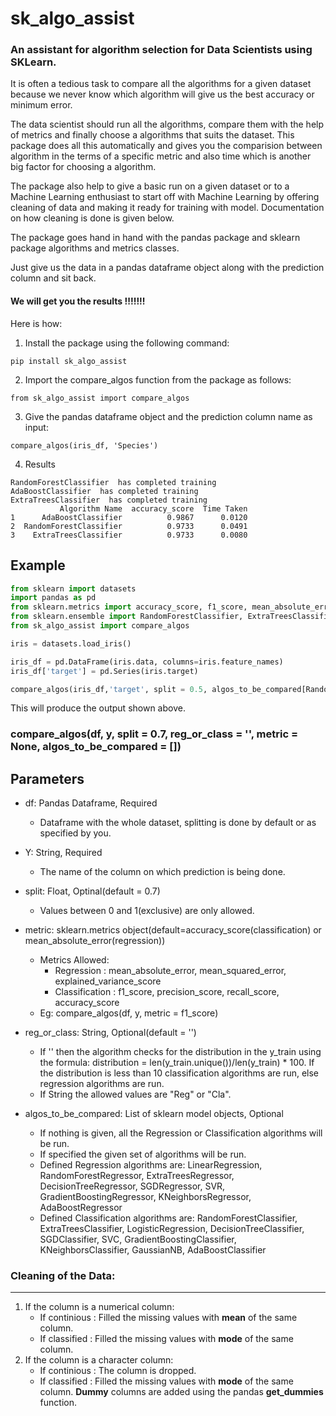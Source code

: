 # sk_algo_assist
### An assistant for algorithm selection for Data Scientists using SKLearn.

It is often a tedious task to compare all the algorithms for a given dataset because we never know which algorithm will give us the best accuracy or minimum error.

The data scientist should run all the algorithms, compare them with the help of metrics and finally choose a algorithms that suits the dataset. This package does all this automatically and gives you the comparision between algorithm in the terms of a specific metric and also time which is another big factor for choosing a algorithm.

The package also help to give a basic run on a given dataset or to a Machine Learning enthusiast to start off with Machine Learning by offering cleaning of data and making it ready for training with model. Documentation on how cleaning is done is given below.

The package goes hand in hand with the pandas package and sklearn package algorithms and metrics classes.

Just give us the data in a pandas dataframe object along with the prediction column and sit back. 

#### We will get you the results !!!!!!!

Here is how:

1. Install the package using the following command:

`pip install sk_algo_assist`

2. Import the compare_algos function from the package as follows:

`from sk_algo_assist import compare_algos`

3. Give the pandas dataframe object and the prediction column name as input:

`compare_algos(iris_df, 'Species')`

4. Results
```
RandomForestClassifier  has completed training
AdaBoostClassifier  has completed training
ExtraTreesClassifier  has completed training
           Algorithm Name  accuracy_score  Time Taken
1      AdaBoostClassifier          0.9867      0.0120
2  RandomForestClassifier          0.9733      0.0491
3    ExtraTreesClassifier          0.9733      0.0080

```

## Example

```python
from sklearn import datasets
import pandas as pd
from sklearn.metrics import accuracy_score, f1_score, mean_absolute_error, mean_squared_error
from sklearn.ensemble import RandomForestClassifier, ExtraTreesClassifier, AdaBoostClassifier
from sk_algo_assist import compare_algos

iris = datasets.load_iris()

iris_df = pd.DataFrame(iris.data, columns=iris.feature_names)
iris_df['target'] = pd.Series(iris.target)

compare_algos(iris_df,'target', split = 0.5, algos_to_be_compared[RandomForestClassifier, ExtraTreesClassifier, AdaBoostClassifier])

```

This will produce the output shown above.

### **compare_algos(df, y, split = 0.7, reg_or_class = '', metric = None, algos_to_be_compared = [])**

Parameters
----------
* df: Pandas Dataframe, Required
    - Dataframe with the whole dataset, splitting is done by default or as specified by you.

* Y: String, Required
    - The name of the column on which prediction is being done.

* split: Float, Optinal(default = 0.7)
    - Values between 0 and 1(exclusive) are only allowed.

* metric: sklearn.metrics object(default=accuracy_score(classification) or mean_absolute_error(regression))
    - Metrics Allowed:
        * Regression     : mean_absolute_error, mean_squared_error, explained_variance_score
        * Classification : f1_score, precision_score, recall_score, accuracy_score
    - Eg: compare_algos(df, y, metric = f1_score)

* reg_or_class: String, Optional(default = '')
    - If '' then the algorithm checks for the distribution in the y_train using the formula: distribution = len(y_train.unique())/len(y_train) * 100. If the distribution is less than 10           classification algorithms are run, else regression algorithms are run.
    - If String the allowed values are "Reg" or "Cla".

* algos_to_be_compared: List of sklearn model objects, Optional
    - If nothing is given, all the Regression or Classification algorithms will be run.
    - If specified the given set of algorithms will be run.
    - Defined Regression algorithms are:
           LinearRegression, RandomForestRegressor, ExtraTreesRegressor, DecisionTreeRegressor, SGDRegressor, SVR, GradientBoostingRegressor, KNeighborsRegressor, AdaBoostRegressor
    - Defined Classification algorithms are:
           RandomForestClassifier, ExtraTreesClassifier, LogisticRegression, DecisionTreeClassifier, SGDClassifier, SVC, GradientBoostingClassifier, KNeighborsClassifier, GaussianNB, AdaBoostClassifier

### Cleaning of the Data:
-----------

1. If the column is a numerical column:
   * If continious : Filled the missing values with **mean** of the same column.
   * If classified : Filled the missing values with **mode** of the same column.
2. If the column is a character column:
   * If continious : The column is dropped.
   * If classified : Filled the missing values with **mode** of the same column. **Dummy** columns are added using the pandas **get_dummies** function.
